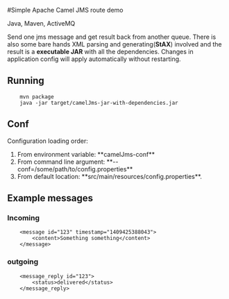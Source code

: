 #Simple Apache Camel JMS route demo

Java, Maven, ActiveMQ

Send one jms message and get result back from another queue.
There is also some bare hands XML parsing and generating(**StAX**) involved and the result is a **executable JAR** with all the dependencies.
Changes in application config will apply automatically without restarting. 

## Running

		mvn package
		java -jar target/camelJms-jar-with-dependencies.jar

## Conf

Configuration loading order:
<ol>
<li>From environment variable: **camelJms-conf**</li>
<li>From command line argument: **--conf=/some/path/to/config.properties**</li>
<li>From default location: **src/main/resources/config.properties**.</li>
</ol>

## Example messages

### Incoming
		<message id="123" timestamp="1409425388043">
			<content>Something something</content>
		</message>

### outgoing

		<message_reply id="123">
			<status>delivered</status>
		</message_reply>